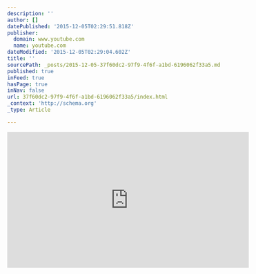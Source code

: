 ```yaml
---
description: ''
author: []
datePublished: '2015-12-05T02:29:51.818Z'
publisher:
  domain: www.youtube.com
  name: youtube.com
dateModified: '2015-12-05T02:29:04.602Z'
title: ''
sourcePath: _posts/2015-12-05-37f60dc2-97f9-4f6f-a1bd-6196062f33a5.md
published: true
inFeed: true
hasPage: true
inNav: false
url: 37f60dc2-97f9-4f6f-a1bd-6196062f33a5/index.html
_context: 'http://schema.org'
_type: Article

---
```

<iframe width="560" height="315" src="https://www.youtube.com/embed/Qptzsq4gwGc" frameborder="0" allowfullscreen="allowfullscreen" style=""></iframe>